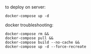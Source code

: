 to deploy on server:

    docker-compose up -d

docker troubleshooting:

    docker-compose rm &&
    docker-compose pull &&
    docker-compose build --no-cache &&
    docker-compose up -d --force-recreate
